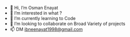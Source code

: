 - 👋 Hi, I’m Osman Enayat
- 👀 I’m interested in what ?
- 🌱 I’m currently learning to Code
- 💞️ I’m looking to collaborate on Broad Variety of  projects
- 📫 DM ibneenayat1998@gmail.com

<!---
Osmanenayat/Osmanenayat is a ✨ special ✨ repository because its `README.md` (this file) appears on your GitHub profile.
You can click the Preview link to take a look at your changes.
--->
